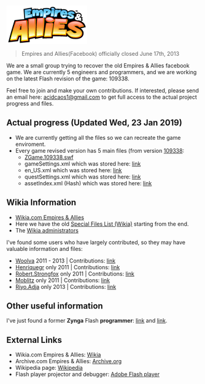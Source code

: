 ![Empires & Allies](art/Empires_&_Allies_logo.png "Empires & Allies logo")
> Empires and Allies(Facebook) officially closed June 17th, 2013

We are a small group trying to recover the old Empires & Allies facebook game. We are currently 5 engineers and programmers, and we are working on the latest Flash revision of the game: 109338.

Feel free to join and make your own contributions. If interested, please send an email here: acidcaos1@gmail.com to get full access to the actual project progress and files.

## Actual progress (Updated Wed, 23 Jan 2019)
- We are currently getting all the files so we can recreate the game enviroment.
- Every game revised version has 5 main files (from version [109338]([link](https://empire-s.assets.zgncdn.com/assets/109338)):
    - [ZGame.109338.swf](https://archive.org/download/EmpiresAllies/ZGame.109338.swf)
    - gameSettings.xml which was stored here: [link](https://empire-s.assets.zgncdn.com/assets/109338/gameSettings.xml)
    - en_US.xml which was stored here: [link](https://empire-s.assets.zgncdn.com/assets/109338/en_US.xml)
    - questSettings.xml which was stored here: [link](https://empire-s.assets.zgncdn.com/assets/109338/questSettings.xml)
    - assetIndex.xml (Hash) which was stored here: [link](https://empire-s.assets.zgncdn.com/assets/109338/assetIndex.xml)

## Wikia Information
- [Wikia.com Empires & Allies](http://empiresandallies.wikia.com/wiki/Empires_%26_Allies_Wiki/Main_2)
- Here we have the old [Special Files List (Wikia)](http://empiresandallies.wikia.com/wiki/Special:ListFiles?dir=prev) starting from the end. 
- The [Wikia administrators](http://empiresandallies.wikia.com/wiki/Wiki_Administrators)

I've found some users who have largely contributed, so they may have valuable information and files:
- [Woolva](http://empiresandallies.wikia.com/wiki/User:Woolva) 2011 - 2013 | Contributions: [link](http://empiresandallies.wikia.com/wiki/Special:Contributions/Woolva)
- [Henriquegr](http://empiresandallies.wikia.com/wiki/Special:Contributions/Henriquegr)  only 2011 | Contributions: [link](http://empiresandallies.wikia.com/wiki/Special:Contributions/Henriquegr)
- [Robert.Strongfox](http://empiresandallies.wikia.com/wiki/User:Robert.Strongfox)  only 2011 | Contributions: [link](http://empiresandallies.wikia.com/wiki/Special:Contributions/Robert.Strongfox)
- [Moblitz](http://empiresandallies.wikia.com/wiki/User:Moblitz)  only 2011 | Contributions: [link](http://empiresandallies.wikia.com/wiki/Special:Contributions/Moblitz)
- [Riyo.Adja](http://empiresandallies.wikia.com/wiki/User_blog:Riyo.Adja)  only 2013 | Contributions: [link](http://empiresandallies.wikia.com/wiki/Special:Contributions/Woolva)

## Other useful information
I've just found a former **Zynga** Flash **programmer**: [link](https://www.reddit.com/r/IAmA/comments/1qisin/i_was_a_flash_programmer_at_zynga_for_3_years_ama/) and [link](https://www.reddit.com/comments/11pcvy).

## External Links
- Wikia.com Empires & Allies: [Wikia](http://empiresandallies.wikia.com/wiki/Empires_%26_Allies_Wiki/Main_2)
- Archive.com Empires & Allies: [Archive.org](https://archive.org/details/EmpiresAllies)
- Wikipedia page: [Wikipedia](https://en.wikipedia.org/wiki/Empires_%26_Allies)
- Flash player projector and debugger: [Adobe Flash player](https://www.adobe.com/support/flashplayer/debug_downloads.html)


